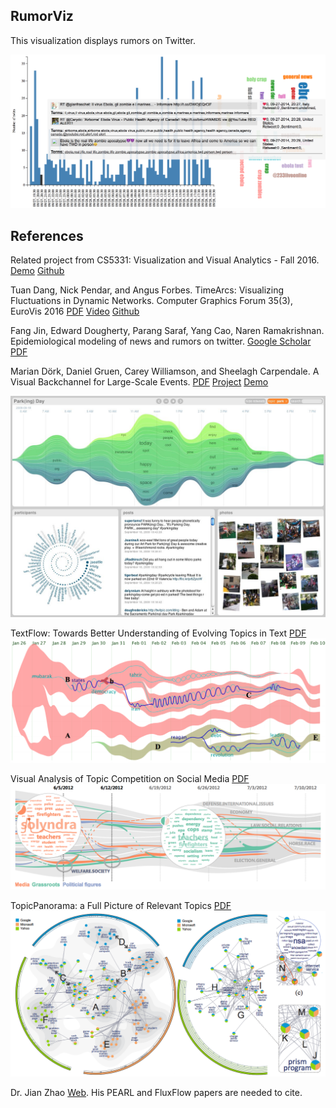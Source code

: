 ## RumorViz
This visualization displays rumors on Twitter.

![ScreenShot](https://github.com/iDataVisualizationLab/RumorViz/blob/master/figures/Teaser.png)

## References
Related project from CS5331: Visualization and Visual Analytics - Fall 2016. [Demo](https://manorepo.github.io/Text-Visualization/index.html) [Github](https://github.com/manorepo/Text-Visualization)

Tuan Dang, Nick Pendar, and Angus Forbes. TimeArcs: Visualizing Fluctuations in Dynamic Networks. Computer Graphics Forum 35(3), EuroVis 2016 [PDF](https://www.cs.uic.edu/~tdang/TimeArcs/EuroVis2016/TimeArcs_Dang_EuroVis2016.pdf) [Video](https://www.cs.uic.edu/~tdang/TimeArcs/EuroVis2016/TimeArcs_Dang_EuroVis2016.mp4) [Github](https://github.com/CreativeCodingLab/TimeArcs) 

Fang Jin, Edward Dougherty, Parang Saraf, Yang Cao, Naren Ramakrishnan. Epidemiological modeling of news and rumors on twitter. [Google Scholar](https://scholar.google.com/citations?view_op=view_citation&hl=en&user=_zpq5HIAAAAJ&citation_for_view=_zpq5HIAAAAJ:GnPB-g6toBAC)
[PDF](http://people.cs.vt.edu/~ramakris/papers/news-rumor-epi-snakdd13.pdf)

Marian Dörk, Daniel Gruen, Carey Williamson, and Sheelagh Carpendale. A Visual Backchannel for Large-Scale Events. [PDF](http://mariandoerk.de/visualbackchannel/infovis2010.pdf) [Project](http://mariandoerk.de/visualbackchannel/) [Demo](http://mariandoerk.de/visualbackchannel/demo/#)

![ScreenShot](https://github.com/iDataVisualizationLab/RumorViz/blob/master/figures/BackChannel.jpg)


TextFlow: Towards Better Understanding of Evolving Topics in Text [PDF](http://research.microsoft.com/en-us/um/people/weiweicu/images/flow.pdf)
![ScreenShot](https://github.com/iDataVisualizationLab/RumorViz/blob/master/figures/TextFlow2011.png)

Visual Analysis of Topic Competition on Social Media [PDF](http://shixialiu.com/publications/topiccoompete/paper.pdf)
![ScreenShot](https://github.com/iDataVisualizationLab/RumorViz/blob/master/figures/TopicCompetition.png)

TopicPanorama: a Full Picture of Relevant Topics
[PDF](http://shixialiu.com/publications/TopicPanorama/paper.pdf)
![ScreenShot](https://github.com/iDataVisualizationLab/RumorViz/blob/master/figures/TopicPanorama.png)

Dr. Jian Zhao [Web](http://www.cs.toronto.edu/~jianzhao/). His PEARL and FluxFlow papers are needed to cite. 